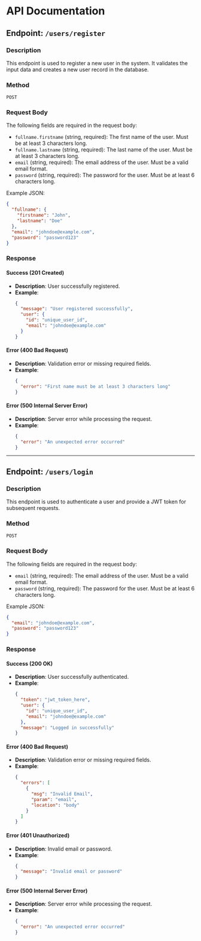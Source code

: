# API Documentation

## Endpoint: `/users/register`

### Description
This endpoint is used to register a new user in the system. It validates the input data and creates a new user record in the database.

### Method
`POST`

### Request Body
The following fields are required in the request body:
- `fullname.firstname` (string, required): The first name of the user. Must be at least 3 characters long.
- `fullname.lastname` (string, required): The last name of the user. Must be at least 3 characters long.
- `email` (string, required): The email address of the user. Must be a valid email format.
- `password` (string, required): The password for the user. Must be at least 6 characters long.

Example JSON:
```json
{
  "fullname": {
    "firstname": "John",
    "lastname": "Doe"
  },
  "email": "johndoe@example.com",
  "password": "password123"
}
```

### Response
#### Success (201 Created)
- **Description**: User successfully registered.
- **Example**:
  ```json
  {
    "message": "User registered successfully",
    "user": {
      "id": "unique_user_id",
      "email": "johndoe@example.com"
    }
  }
  ```

#### Error (400 Bad Request)
- **Description**: Validation error or missing required fields.
- **Example**:
  ```json
  {
    "error": "First name must be at least 3 characters long"
  }
  ```

#### Error (500 Internal Server Error)
- **Description**: Server error while processing the request.
- **Example**:
  ```json
  {
    "error": "An unexpected error occurred"
  }
  ```

---

## Endpoint: `/users/login`

### Description
This endpoint is used to authenticate a user and provide a JWT token for subsequent requests.

### Method
`POST`

### Request Body
The following fields are required in the request body:
- `email` (string, required): The email address of the user. Must be a valid email format.
- `password` (string, required): The password for the user. Must be at least 6 characters long.

Example JSON:
```json
{
  "email": "johndoe@example.com",
  "password": "password123"
}
```

### Response
#### Success (200 OK)
- **Description**: User successfully authenticated.
- **Example**:
  ```json
  {
    "token": "jwt_token_here",
    "user": {
      "id": "unique_user_id",
      "email": "johndoe@example.com"
    },
    "message": "Logged in successfully"
  }
  ```

#### Error (400 Bad Request)
- **Description**: Validation error or missing required fields.
- **Example**:
  ```json
  {
    "errors": [
      {
        "msg": "Invalid Email",
        "param": "email",
        "location": "body"
      }
    ]
  }
  ```

#### Error (401 Unauthorized)
- **Description**: Invalid email or password.
- **Example**:
  ```json
  {
    "message": "Invalid email or password"
  }
  ```

#### Error (500 Internal Server Error)
- **Description**: Server error while processing the request.
- **Example**:
  ```json
  {
    "error": "An unexpected error occurred"
  }
  ```
